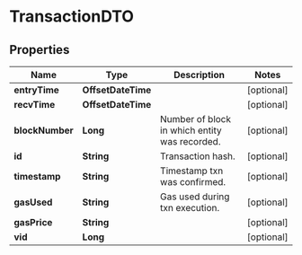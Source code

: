 

# TransactionDTO


## Properties

Name | Type | Description | Notes
------------ | ------------- | ------------- | -------------
**entryTime** | **OffsetDateTime** |  |  [optional]
**recvTime** | **OffsetDateTime** |  |  [optional]
**blockNumber** | **Long** | Number of block in which entity was recorded. |  [optional]
**id** | **String** | Transaction hash. |  [optional]
**timestamp** | **String** | Timestamp txn was confirmed. |  [optional]
**gasUsed** | **String** | Gas used during txn execution. |  [optional]
**gasPrice** | **String** |  |  [optional]
**vid** | **Long** |  |  [optional]



